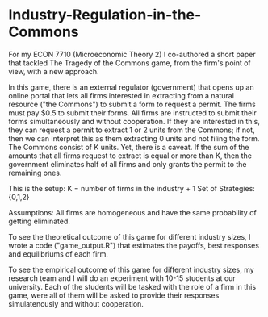 # Industry-Regulation-in-the-Commons
For my ECON 7710 (Microeconomic Theory 2) I co-authored a short paper that tackled The Tragedy of the Commons game, from the firm's point of view, with a new approach.

In this game, there is an external regulator (government) that opens up an online portal that lets all firms interested in extracting from a natural resource ("the Commons") to submit a form to request a permit. The firms must pay $0.5 to submit their forms. All firms are instructed to submit their forms simultaneously and without cooperation. If they are interested in this, they can request a permit to extract 1 or 2 units from the Commons; if not, then we can interpret this as them extracting 0 units and not filing the form. The Commons consist of K units. Yet, there is a caveat. If the sum of the amounts that all firms request to extract is equal or more than K, then the government eliminates half of all firms and only grants the permit to the remaining ones. 

This is the setup:
K = number of firms in the industry + 1
Set of Strategies: {0,1,2}

Assumptions: All firms are homogeneous and have the same probability of getting eliminated.


To see the theoretical outcome of this game for different industry sizes, I wrote a code ("game_output.R") that estimates the payoffs, best responses and equilibriums of each firm. 

To see the empirical outcome of this game for different industry sizes, my research team and I will do an experiment with 10-15 students at our university. Each of the students will be tasked with the role of a firm in this game, were all of them will be asked to provide their responses simulatenously and without cooperation. 
